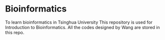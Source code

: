 # Bioinformatics
To learn bioinformatics in Tsinghua University
This repository is used for Introduction to Bioinformatics. All the codes designed by Wang are stored in this repo.
